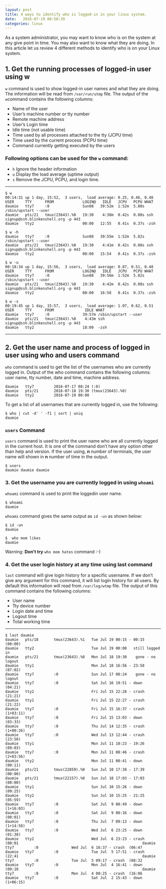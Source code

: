 ```yaml
---
layout: post
title: 4 ways to identify who is logged-in in your linux system.
date:   2016-07-19 08:50:39  
categories: linux
---
```


As a system administrator, you may want to know who is on the system at any give point in time. You may also want to know what they are doing. In this article let us review 4 different methods to identify who is on your Linux system.

## 1. Get the running processes of logged-in user using w

`w` command is used to show logged-in user names and what they are doing. The information will be read from `/var/run/utmp` file. The output of the `w`command contains the following columns:


- Name of the user
- User’s machine number or tty number
- Remote machine address
- User’s Login time
- Idle time (not usable time)
- Time used by all processes attached to the tty (JCPU time)
- Time used by the current process (PCPU time)
- Command currently getting executed by the users

 
### Following options can be used for the `w` command:

- `h` Ignore the header information
- `u` Display the load average (uptime output)
- `s` Remove the JCPU, PCPU, and login time.

---


	$ w
	00:14:31 up 1 day, 15:52,  3 users,  load average: 0.25, 0.46, 0.48
	USER     TTY      FROM             LOGIN@   IDLE   JCPU   PCPU WHAT
	daumie   tty7     :0               Sun08   39:52m  1:52m  5.80s /sbin/upstart --user
	daumie   pts/21   tmux(23643).%0   19:30    4:38m  0.42s  0.08s ssh signup@ssh.blinkenshell.org -p 443
	daumie   tty2                      00:00   12:55   0.41s  0.37s -zsh
	
	$ w -h
	daumie   tty7     :0               Sun08   39:55m  1:52m  5.82s /sbin/upstart --user
	daumie   pts/21   tmux(23643).%0   19:30    4:41m  0.42s  0.08s ssh signup@ssh.blinkenshell.org -p 443
	daumie   tty2                      00:00   15:54   0.41s  0.37s -zsh

	$ w -u 
	00:18:34 up 1 day, 15:56,  3 users,  load average: 0.87, 0.51, 0.48
	USER     TTY      FROM             LOGIN@   IDLE   JCPU   PCPU WHAT
	daumie   tty7     :0               Sun08   39:56m  1:52m  5.82s /sbin/upstart --user
	daumie   pts/21   tmux(23643).%0   19:30    4:42m  0.42s  0.08s ssh signup@ssh.blinkenshell.org -p 443
	daumie   tty2                      00:00   16:58   0.41s  0.37s -zsh

	$ w -s 
	00:19:45 up 1 day, 15:57,  3 users,  load average: 1.07, 0.62, 0.51
	USER     TTY      FROM              IDLE WHAT
	daumie   tty7     :0               39:57m /sbin/upstart --user
	daumie   pts/21   tmux(23643).%0    4:43m ssh signup@ssh.blinkenshell.org -p 443
	daumie   tty2                      18:09  -zsh

---	

## 2. Get the user name and process of logged in user using who and users command

`who` command is used to get the list of the usernames who are currently logged in. Output of the who command contains the following columns: user name, tty number, date and time, machine address.

	daumie   tty7         2016-07-17 08:24 (:0)
	daumie   pts/21       2016-07-18 19:30 (tmux(23643).%0)
	daumie   tty2         2016-07-19 00:00

To get a list of all usernames that are currently logged in, use the following:

	$ who | cut -d' ' -f1 | sort | uniq
	daumie

### `users` Command

`users` command is used to print the user name who are all currently logged in the current host. It is one of the command don’t have any option other than help and version. If the user using, **n** number of terminals, the user name will shown in **n** number of time in the output.

	$ users 
	daumie daumie daumie

### 3. Get the username you are currently logged in using `whoami`

`whoami` command is used to print the loggedin user name.

	$ whoami 
	daumie 

`whoami` command gives the same output as `id -un` as shown below: 

	$ id -un 
	daumie

	$  who mom likes 
	daumie 

Warning: **Don't try** `who mom hates` command  :-)

### 4. Get the user login history at any time using last command

`last` command will give login history for a specific username. If we don’t give any argument for this command, it will list login history for all users. By default this information will read from `/var/log/wtmp` file. The output of this command contains the following columns:

- User name
- Tty device number
- Login date and time
- Logout time
- Total working time

---

	$ last daumie
	daumie   pts/18       tmux(23643).%1   Tue Jul 19 00:15 - 00:15  (00:00)
	daumie   tty2                          Tue Jul 19 00:00   still logged in
	daumie   pts/21       tmux(23643).%0   Mon Jul 18 19:30    gone - no logout
	daumie   tty1                          Mon Jul 18 16:56 - 23:58  (07:02)
	daumie   tty7         :0               Sun Jul 17 08:24    gone - no logout
	daumie   tty7         :0               Sat Jul 16 19:51 - down   (04:21)
	daumie   tty2                          Fri Jul 15 22:28 - crash  (21:21)
	daumie   tty1                          Fri Jul 15 22:27 - crash  (21:22)
	daumie   tty7         :0               Fri Jul 15 16:37 - crash (1+03:11)
	daumie   tty7         :0               Fri Jul 15 13:03 - down   (03:33)
	daumie   tty7         :0               Thu Jul 14 12:35 - crash (1+00:26)
	daumie   tty7         :0               Wed Jul 13 12:44 - crash  (23:50)
	daumie   tty1                          Mon Jul 11 10:23 - 19:26  (09:03)
	daumie   tty7         :0               Mon Jul 11 08:46 - crash (2+03:56)
	daumie   tty2                          Mon Jul 11 00:41 - down   (00:11)
	daumie   pts/21       tmux(22859).%0   Sun Jul 10 17:38 - 17:39  (00:00)
	daumie   pts/21       tmux(22157).%0   Sun Jul 10 17:03 - 17:03  (00:00)
	daumie   tty1                          Sun Jul 10 15:26 - down   (09:25)
	daumie   tty2                          Sun Jul 10 15:25 - 21:25  (05:59)
	daumie   tty7         :0               Sat Jul  9 08:49 - down  (1+16:03)
	daumie   tty7         :0               Sat Jul  9 00:16 - down   (00:01)
	daumie   tty7         :0               Thu Jul  7 09:13 - down  (1+14:58)
	daumie   tty7         :0               Wed Jul  6 23:25 - down   (01:38)
    daumie   tty2                          Wed Jul  6 23:23 - crash  (00:01                                                        daumie   tty7         :0               Wed Jul  6 16:37 - crash  (06:47                                                        daumie   tty7         :0               Tue Jul  5 17:51 - crash  (22:41                                                        daumie   tty7         :0               Tue Jul  5 09:17 - crash  (08:32                                                        daumie   tty7         :0               Mon Jul  4 16:41 - down   (09:10                                                        daumie   tty7         :0               Mon Jul  4 00:25 - crash  (16:06                                                    daumie   tty7         :0               Sat Jul  2 15:43 - down  (1+06:15)
